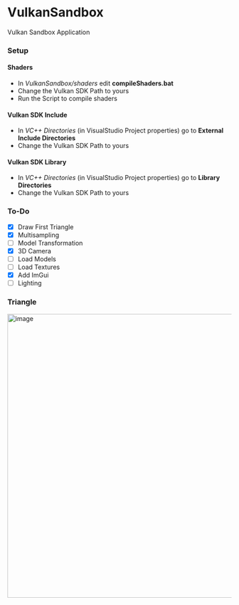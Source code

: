 # VulkanSandbox
Vulkan Sandbox Application

### Setup

#### Shaders

- In *VulkanSandbox/shaders* edit **compileShaders.bat**
- Change the Vulkan SDK Path to yours
- Run the Script to compile shaders

#### Vulkan SDK Include

- In *VC++ Directories* (in VisualStudio Project properties) go to **External Include Directories**
- Change the Vulkan SDK Path to yours

#### Vulkan SDK Library

- In *VC++ Directories* (in VisualStudio Project properties) go to **Library Directories**
- Change the Vulkan SDK Path to yours

### To-Do

- [x] Draw First Triangle
- [x] Multisampling
- [ ] Model Transformation
- [x] 3D Camera
- [ ] Load Models
- [ ] Load Textures
- [x] Add ImGui
- [ ] Lighting

### Triangle

<img width="638" alt="image" src="https://user-images.githubusercontent.com/45181484/175827560-2b4a0bbf-1a90-428f-8a04-d5b890545194.png">
